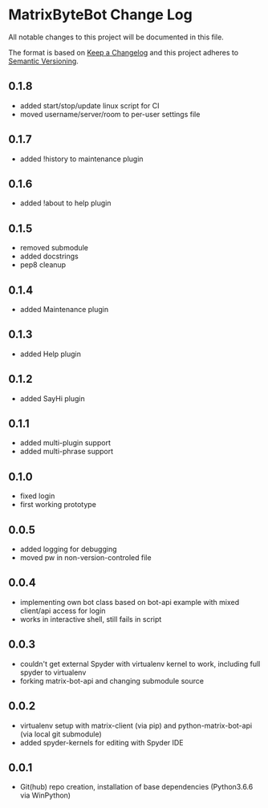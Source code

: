 # MatrixByteBot Change Log

All notable changes to this project will be documented in this file.

The format is based on [Keep a Changelog](http://keepachangelog.com/) and this project adheres to [Semantic Versioning](http://semver.org/).

## 0.1.8
- added start/stop/update linux script for CI
- moved username/server/room to per-user settings file

## 0.1.7
- added !history to maintenance plugin

## 0.1.6
- added !about to help plugin

## 0.1.5
- removed submodule
- added docstrings
- pep8 cleanup

## 0.1.4
- added Maintenance plugin

## 0.1.3
- added Help plugin

## 0.1.2
- added SayHi plugin

## 0.1.1
- added multi-plugin support
- added multi-phrase support

## 0.1.0
- fixed login
- first working prototype

## 0.0.5
- added logging for debugging
- moved pw in non-version-controled file

## 0.0.4
- implementing own bot class based on bot-api example with mixed client/api access for login
- works in interactive shell, still fails in script

## 0.0.3
- couldn't get external Spyder with virtualenv kernel to work, including full spyder to virtualenv
- forking matrix-bot-api and changing submodule source

## 0.0.2

- virtualenv setup with matrix-client (via pip) and python-matrix-bot-api (via local git submodule)
- added spyder-kernels for editing with Spyder IDE

## 0.0.1

- Git(hub) repo creation, installation of base dependencies (Python3.6.6 via WinPython)